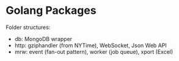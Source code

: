 # Golang Packages

Folder structures:
- db: MongoDB wrapper
- http: gziphandler (from NYTime), WebSocket, Json Web API
- mrw: event (fan-out pattern), worker (job queue), xport (Excel)